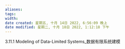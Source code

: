 ```yaml
---
aliases: 
tags: 
width:
date created: 星期五, 十月 14日 2022, 6:56:09 晚上
date modified: 星期二, 十月 18日 2022, 1:12:18 下午
---
```

3.11.1 Modeling of Data-Limited Systems_数据有限系统建模